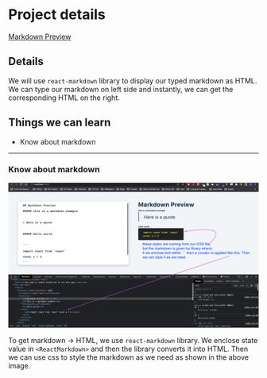 # Project details

[Markdown Preview]()

## Details

We will use `react-markdown` library to display our typed markdown as HTML. We can type our markdown on left side and instantly, we can get the corresponding HTML on the right.

## Things we can learn

- Know about markdown

---

### Know about markdown

![Markdown image](./readmeImages/markdown.png)

To get markdown -> HTML, we use `react-markdown` library. We enclose state value in `<ReactMarkdown>` and then the library converts it into HTML.
Then we can use css to style the markdown as we need as shown in the above image.
